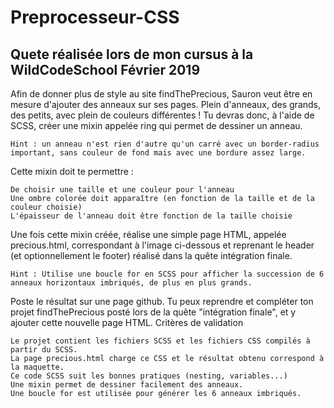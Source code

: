 # Preprocesseur-CSS

## Quete réalisée lors de mon cursus à la WildCodeSchool Février 2019

Afin de donner plus de style au site findThePrecious, Sauron veut être en mesure d'ajouter des anneaux sur ses pages. Plein d'anneaux, des grands, des petits, avec plein de couleurs différentes !
Tu devras donc, à l'aide de SCSS, créer une mixin appelée ring qui permet de dessiner un anneau.

    Hint : un anneau n'est rien d'autre qu'un carré avec un border-radius important, sans couleur de fond mais avec une bordure assez large.

Cette mixin doit te permettre :

    De choisir une taille et une couleur pour l'anneau
    Une ombre colorée doit apparaître (en fonction de la taille et de la couleur choisie)
    L'épaisseur de l'anneau doit être fonction de la taille choisie

Une fois cette mixin créée, réalise une simple page HTML, appelée precious.html, correspondant à l'image ci-dessous et reprenant le header (et optionnellement le footer) réalisé dans la quête intégration finale.

    Hint : Utilise une boucle for en SCSS pour afficher la succession de 6 anneaux horizontaux imbriqués, de plus en plus grands.

Poste le résultat sur une page github. Tu peux reprendre et compléter ton projet findThePrecious posté lors de la quête "intégration finale", et y ajouter cette nouvelle page HTML.
Critères de validation

    Le projet contient les fichiers SCSS et les fichiers CSS compilés à partir du SCSS.
    La page precious.html charge ce CSS et le résultat obtenu correspond à la maquette.
    Ce code SCSS suit les bonnes pratiques (nesting, variables...)
    Une mixin permet de dessiner facilement des anneaux.
    Une boucle for est utilisée pour générer les 6 anneaux imbriqués.
